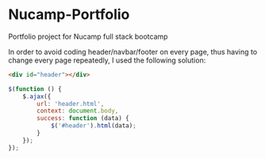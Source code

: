 # Nucamp-Portfolio
Portfolio project for Nucamp full stack bootcamp

In order to avoid coding header/navbar/footer on every page, thus having to change every page repeatedly, I used the following solution:

```html
<div id="header"></div>
```
```javascript
$(function () {
    $.ajax({
        url: 'header.html',
        context: document.body,
        success: function (data) {
            $('#header').html(data);
        }
    });
});
```
